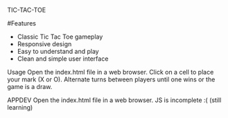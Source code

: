 TIC-TAC-TOE

#Features
- Classic Tic Tac Toe gameplay
- Responsive design
- Easy to understand and play
- Clean and simple user interface

Usage
Open the index.html file in a web browser.
Click on a cell to place your mark (X or O).
Alternate turns between players until one wins or the game is a draw.


APPDEV
Open the index.html file in a web browser.
JS is incomplete :( (still learning) 
